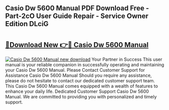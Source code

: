 ## Casio Dw 5600 Manual PDF Download Free - Part-2cO User Guide Repair - Service Owner Edition DLciG

# <h2><a href="http://cf20500.oget.top/?id=Casio+Dw+5600+Manual">🔗Download New 👉🔴 Casio Dw 5600 Manual</a></h2>

[![Casio Dw 5600 Manual new download](https://i.imgur.com/5g1atiW.png)](http://cf20500.oget.top/?id=Casio+Dw+5600+Manual)
Your Partner in Success This user manual is your reliable companion in successfully operating and maintaining your Casio Dw 5600 Manual. Please Contact Customer Support for Assistance Casio Dw 5600 Manual Should you require any assistance, please do not hesitate to contact our dedicated customer support team. This Casio Dw 5600 Manual comes equipped with a wealth of features to enhance your daily life. Dedicated Customer Support Casio Dw 5600 Manual. We are committed to providing you with personalized and timely support.
